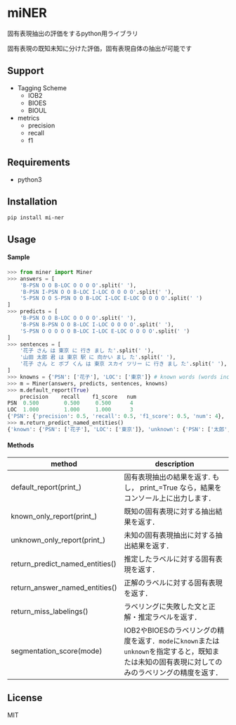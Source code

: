 # miNER

固有表現抽出の評価をするpython用ライブラリ

固有表現の既知未知に分けた評価，固有表現自体の抽出が可能です


## Support

- Tagging Scheme
    - IOB2
    - BIOES
    - BIOUL
- metrics
    - precision
    - recall
    - f1


## Requirements

- python3


## Installation

```shell
pip install mi-ner
```


## Usage

#### Sample

```python
>>> from miner import Miner
>>> answers = [
    'B-PSN O O B-LOC O O O O'.split(' '),
    'B-PSN I-PSN O O B-LOC I-LOC O O O O'.split(' '),
    'S-PSN O O S-PSN O O B-LOC I-LOC E-LOC O O O O'.split(' ')
]
>>> predicts = [
    'B-PSN O O B-LOC O O O O'.split(' '),
    'B-PSN B-PSN O O B-LOC I-LOC O O O O'.split(' '),
    'S-PSN O O O O O B-LOC I-LOC E-LOC O O O O'.split(' ')
]
>>> sentences = [
    '花子 さん は 東京 に 行き まし た'.split(' '),
    '山田 太郎 君 は 東京 駅 に 向かい まし た'.split(' '),
    '花子 さん と ボブ くん は 東京 スカイ ツリー に 行き まし た'.split(' '),
]
>>> knowns = {'PSN': ['花子'], 'LOC': ['東京']} # known words (words included in training data)
>>> m = Miner(answers, predicts, sentences, knowns)
>>> m.default_report(True)
	precision    recall    f1_score   num
PSN	 0.500        0.500     0.500      4
LOC	 1.000        1.000     1.000      3
{'PSN': {'precision': 0.5, 'recall': 0.5, 'f1_score': 0.5, 'num': 4}, 'LOC': {'precision': 1.0, 'recall': 1.0, 'f1_score': 1.0, 'num': 3}}
>>> m.return_predict_named_entities()
{'known': {'PSN': ['花子'], 'LOC': ['東京']}, 'unknown': {'PSN': ['太郎', '山田'], 'LOC': ['東京駅', '東京スカイツリー']}}
```

#### Methods

|  method  |  description  |
| ---- | ---- |
|  default\_report(print\_)  |  固有表現抽出の結果を返す. もし， print\_=True なら，結果をコンソール上に出力します．  |
|  known\_only\_report(print\_)  |  既知の固有表現に対する抽出結果を返す．  |
|  unknown\_only\_report(print\_)  |  未知の固有表現抽出に対する抽出結果を返す．  |
|  return\_predict\_named\_entities()  |  推定したラベルに対する固有表現を返す．  |
|  return\_answer\_named\_entities()  |  正解のラベルに対する固有表現を返す．  |
|  return\_miss\_labelings() | ラベリングに失敗した文と正解・推定ラベルを返す． |
|  segmentation\_score(mode) | IOB2やBIOESのラベリングの精度を返す．`mode`に`known`または`unknown`を指定すると，既知または未知の固有表現に対してのみのラベリングの精度を返す． |

## License

MIT
